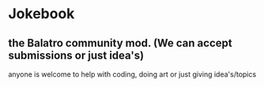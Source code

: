 # Jokebook
the Balatro community mod. (We can accept submissions or just idea's)
------
anyone is welcome to help with coding, doing art
or just giving idea's/topics
